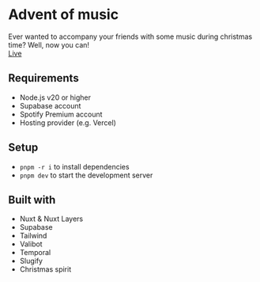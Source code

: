 # Advent of music

Ever wanted to accompany your friends with some music during christmas time? Well, now you can!  
[Live](https://create.adventofmusic.app)

## Requirements

- Node.js v20 or higher
- Supabase account
- Spotify Premium account
- Hosting provider (e.g. Vercel)

## Setup

- `pnpm -r i` to install dependencies
- `pnpm dev` to start the development server

## Built with

- Nuxt & Nuxt Layers
- Supabase
- Tailwind
- Valibot
- Temporal
- Slugify
- Christmas spirit
